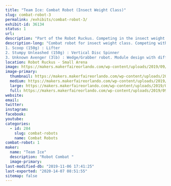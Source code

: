 ```yaml
---
title: "Team Ice: Combat Robot (Insect Weight Class)"
slug: combat-robot-3
permalink: /exhibits/combat-robot-3/
exhibit-id: 36134
status: 1
url: 
description: "Part of the Robot Ruckus. Competing in the insect weight class (150g and 3lb weight class)"
description-long: "Combat robot for insect weight class. Competing with 2 150g robots and 1 3lb robot.
1. Scoop (150g) : Lifter
2. Stumpy Unleashed (150g) : Vertical Disc Spinner
3. Unknown Avenger (3lb) : Wedge/Grabber robot. Module design with different fronts dependent on opponent."
location: Robot Ruckus - Small Arena
image: https://makers.makerfaireorlando.com/wp-content/uploads/2019/09/unknown_avenger.jpg
image-primary:
  thumbnail: https://makers.makerfaireorlando.com/wp-content/uploads/2019/09/unknown_avenger-150x150.jpg
  medium: https://makers.makerfaireorlando.com/wp-content/uploads/2019/09/unknown_avenger.jpg
  large: https://makers.makerfaireorlando.com/wp-content/uploads/2019/09/unknown_avenger.jpg
  full: https://makers.makerfaireorlando.com/wp-content/uploads/2019/09/unknown_avenger.jpg
website: 
email: 
twitter: 
instagram: 
facebook: 
youtube: 
categories:
  - id: 284
    slug: combat-robots
    name: Combat Robots
combat-robot: 1
maker:
  name: "Team Ice"
  description: "Robot Combat "
  image-primary: 
last-modified-db: "2019-11-06 17:41:25"
last-exported: "2020-14-07 08:51:55"
sitemap: false
---
```

